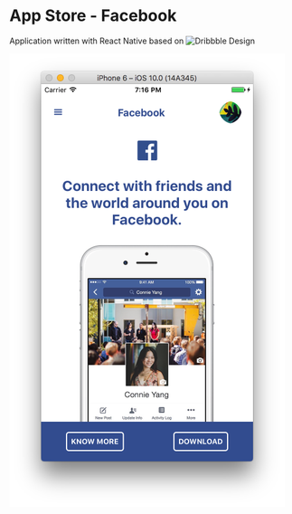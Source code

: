 # App Store - Facebook

Application written with React Native based on ![Dribbble Design](https://dribbble.com/shots/2802923-App-Store-Facebook)

![Preview](./app/res/screenshot.png)